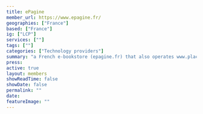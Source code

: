 ```yaml
---
title: ePagine
member_url: https://www.epagine.fr/
geographies: ["France"]
based: ["France"]
ig: ["LCP"] 
services: [""] 
tags: [""]
categories: ["Technology providers"]
summary: "a French e-bookstore (epagine.fr) that also operates www.placedeslibraires.fr, an e-bookstore shared by multiple independent booksellers."
press:
active: true
layout: members
showReadTime: false
showDate: false
permalink: ""
date: 
featureImage: ""
---
```

